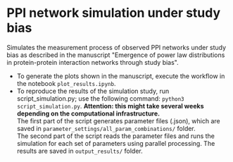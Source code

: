# PPI network simulation under study bias

Simulates the measurement process of observed PPI networks under study bias as described in the manuscript 
"Emergence of power law distributions in protein-protein interaction networks through study bias".

- To generate the plots shown in the manuscript, execute the workflow in the notebook `plot_results.ipynb`.
- To reproduce the results of the simulation study, run script_simulation.py;  use the following command: `python3 script_simulation.py`. 
**Attention: this might take several weeks depending on the computational infrastructure.**  
The first part of the script generates parameter files (.json), which are saved in `parameter_settings/all_param_combinations/` folder.  
The second part of the script reads the parameter files and runs the simulation for each set of parameters using parallel processing. The results are saved in `output_results/` folder.

